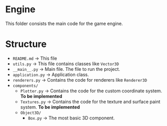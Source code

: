 
# Engine
This folder consists the main code for the game engine.


# Structure

- `README.md` -> This file
- `utils.py` -> This file contains classes like `Vector3D`
- `__main__.py` -> Main file. The file to run the project.
- `application.py` -> Application class.
- `renderers.py` -> Contains the code for renderers like `Renderer3D`
- `components/`
	- `Plotter.py` -> Contains the code for the custom coordinate system. __**To be implemented**__
	- `Textures.py` -> Contains the code for the texture and surface paint system. __**To be implemented**__
	- `Object3D/`
		- `Box.py` -> The most basic 3D component.